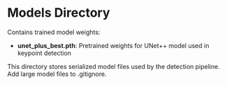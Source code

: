 # Models Directory

Contains trained model weights:

- **unet_plus_best.pth**: Pretrained weights for UNet++ model used in keypoint detection

This directory stores serialized model files used by the detection pipeline. Add large model files to .gitignore.
